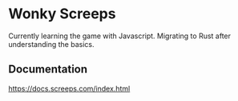 # Wonky Screeps

Currently learning the game with Javascript. Migrating to Rust after understanding the basics.

## Documentation
https://docs.screeps.com/index.html